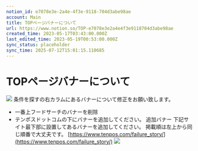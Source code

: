 ```yaml
---
notion_id: e7078e3e-2a4e-4f3e-9118-704d3abe98ae
account: Main
title: TOPページバナーについて
url: https://www.notion.so/TOP-e7078e3e2a4e4f3e9118704d3abe98ae
created_time: 2023-05-17T03:43:00.000Z
last_edited_time: 2023-05-19T00:53:00.000Z
sync_status: placeholder
sync_time: 2025-07-12T15:01:15.110685
---
```

# TOPページバナーについて

![](https://prod-files-secure.s3.us-west-2.amazonaws.com/736adce6-a3a4-4a64-9f74-d9aa055c96d2/64a94c75-10d3-4cc7-a7f3-384d2efd6792/2023-05-17_11h05_44.png?X-Amz-Algorithm=AWS4-HMAC-SHA256&X-Amz-Content-Sha256=UNSIGNED-PAYLOAD&X-Amz-Credential=ASIAZI2LB4662EFJL3EZ%2F20250719%2Fus-west-2%2Fs3%2Faws4_request&X-Amz-Date=20250719T043419Z&X-Amz-Expires=3600&X-Amz-Security-Token=IQoJb3JpZ2luX2VjEIT%2F%2F%2F%2F%2F%2F%2F%2F%2F%2FwEaCXVzLXdlc3QtMiJHMEUCIQCaAXxY7fgGIoYTnY7FvShIhvPPfZpyPuZT6cRkhtJ51gIgUcOj74JGik99sXih9wZD9zn4GFn%2Bg9wp%2BC4KNbcV6ycqiAQInf%2F%2F%2F%2F%2F%2F%2F%2F%2F%2FARAAGgw2Mzc0MjMxODM4MDUiDBPtdhnJiPUUsVMNBSrcA8WHJ8ak2hom9F41pPp4EdB5PUyX11KuvpiY5MgKKZ9cZx3q8m7I5D%2Fccu1w7yjROXQLdO%2Fs8TebNG%2FouxSQ36L%2BbhlyR9OOY7e7tp3QXA3C8Vbu9IJ39TK%2F1TXNRZPuZSVFYGPO9el2tePAocLU3j3EO%2FRc%2FvrcgrG8PtIDsXqOSUK78QV65Q1WT89Xrr0aE4tfulUj%2FdzwgkT4qMd5%2BDgBjOgqTJ8kityYyYYwU7sGCb6yaAQmMlFzs1EPlBICfLr5kCOSLJJXVcu7uO13Hsq8MUI40nlDD3QF4fQjbIThbTfqf%2B2jxdywNHxklLx9V64eZ3CtKUxSEOhDfcRvJLx%2BRwJWUp3JKExjLALQRTsVx4om0i4bWD5pvzazTlKBNoY712NOI2vpJ00cQfgMsjTtERM5iFPV2CmmF9dkdsEKz09E5vqi7PXhDfTZkTLewyDReAarHtbUzNisXNLcVik9Ztcv4%2BP%2BZ2zX5bBpYSvht69YWvYWLdKzfQBWBgG%2Bm1%2Fkj6SL5xYRFUW3aUlohPMJhBk0d1ZZVtlpzBuomkAjy3E7KuroGcNVL1LGj%2Bh3Trsjuro85O9Y9ZMdXiX1l8EMb6NnTSMnIKTmU6AFzFwxPmq%2FAayyt%2FI%2BOelHMImr7MMGOqUB5Sc6KZEIO0i2Cl72sfYtPr77HcLH7T9HZOlUjuxX7O7tbzpbQSlwzuvI0Uck4PuUo%2Fu2Xto5BwdMKlp5QeIdTAgYVI26uPW%2BqjKyFSSE27dtLZvb8hVicd4jTqq62%2FgXPaMnuWIchUkjGh14aUSGoKuY5m6XdIKTteI2KCLGaHK3g4eAR6D%2FiBTq9vCttYZwSgVmA7lKaxaqTWvXTYPJ826R0YqU&X-Amz-Signature=2a176d6fb4612f6c79077a26b8830e3e11fd0e8303898df9c4cbe08831ad6ac9&X-Amz-SignedHeaders=host&x-amz-checksum-mode=ENABLED&x-id=GetObject)
条件を探すの右カラムにあるバナーについて修正をお願い致します。
- 一番上フードサーチのバナーを削除
- テンポスドットコムの下にバナーを追加してください。
追加バナー
下記サイト最下部に設置してあるバナーを追加してください。
掲載順は左上から同じ順番で大丈夫です。
[https://www.tenpos.com/failure_story/](https://www.tenpos.com/failure_story/)
![](https://prod-files-secure.s3.us-west-2.amazonaws.com/736adce6-a3a4-4a64-9f74-d9aa055c96d2/dd817db3-7ccd-4384-bb48-6f37723fd934/pasted-2023.05.17-11.12.25.png?X-Amz-Algorithm=AWS4-HMAC-SHA256&X-Amz-Content-Sha256=UNSIGNED-PAYLOAD&X-Amz-Credential=ASIAZI2LB4662EFJL3EZ%2F20250719%2Fus-west-2%2Fs3%2Faws4_request&X-Amz-Date=20250719T043419Z&X-Amz-Expires=3600&X-Amz-Security-Token=IQoJb3JpZ2luX2VjEIT%2F%2F%2F%2F%2F%2F%2F%2F%2F%2FwEaCXVzLXdlc3QtMiJHMEUCIQCaAXxY7fgGIoYTnY7FvShIhvPPfZpyPuZT6cRkhtJ51gIgUcOj74JGik99sXih9wZD9zn4GFn%2Bg9wp%2BC4KNbcV6ycqiAQInf%2F%2F%2F%2F%2F%2F%2F%2F%2F%2FARAAGgw2Mzc0MjMxODM4MDUiDBPtdhnJiPUUsVMNBSrcA8WHJ8ak2hom9F41pPp4EdB5PUyX11KuvpiY5MgKKZ9cZx3q8m7I5D%2Fccu1w7yjROXQLdO%2Fs8TebNG%2FouxSQ36L%2BbhlyR9OOY7e7tp3QXA3C8Vbu9IJ39TK%2F1TXNRZPuZSVFYGPO9el2tePAocLU3j3EO%2FRc%2FvrcgrG8PtIDsXqOSUK78QV65Q1WT89Xrr0aE4tfulUj%2FdzwgkT4qMd5%2BDgBjOgqTJ8kityYyYYwU7sGCb6yaAQmMlFzs1EPlBICfLr5kCOSLJJXVcu7uO13Hsq8MUI40nlDD3QF4fQjbIThbTfqf%2B2jxdywNHxklLx9V64eZ3CtKUxSEOhDfcRvJLx%2BRwJWUp3JKExjLALQRTsVx4om0i4bWD5pvzazTlKBNoY712NOI2vpJ00cQfgMsjTtERM5iFPV2CmmF9dkdsEKz09E5vqi7PXhDfTZkTLewyDReAarHtbUzNisXNLcVik9Ztcv4%2BP%2BZ2zX5bBpYSvht69YWvYWLdKzfQBWBgG%2Bm1%2Fkj6SL5xYRFUW3aUlohPMJhBk0d1ZZVtlpzBuomkAjy3E7KuroGcNVL1LGj%2Bh3Trsjuro85O9Y9ZMdXiX1l8EMb6NnTSMnIKTmU6AFzFwxPmq%2FAayyt%2FI%2BOelHMImr7MMGOqUB5Sc6KZEIO0i2Cl72sfYtPr77HcLH7T9HZOlUjuxX7O7tbzpbQSlwzuvI0Uck4PuUo%2Fu2Xto5BwdMKlp5QeIdTAgYVI26uPW%2BqjKyFSSE27dtLZvb8hVicd4jTqq62%2FgXPaMnuWIchUkjGh14aUSGoKuY5m6XdIKTteI2KCLGaHK3g4eAR6D%2FiBTq9vCttYZwSgVmA7lKaxaqTWvXTYPJ826R0YqU&X-Amz-Signature=fca4479c574dcae3ae89c9cbde30409ed98a318bce00986eedf7bb3fcd234219&X-Amz-SignedHeaders=host&x-amz-checksum-mode=ENABLED&x-id=GetObject)